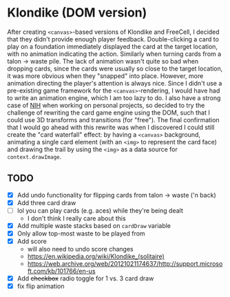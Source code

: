 # Klondike (DOM version)

After creating `<canvas>`-based versions of Klondike and FreeCell, I decided that they didn't provide enough player feedback. Double-clicking a card to play on a foundation immediately displayed the card at the target location, with no animation indicating the action. Similarly when turning cards from a talon -> waste pile. The lack of animation wasn't quite so bad when dropping cards, since the cards were usually so close to the target location, it was more obvious when they "snapped" into place. However, more animation directing the player's attention is always nice. Since I didn't use a pre-existing game framework for the `<canvas>`-rendering, I would have had to write an animation engine, which I am too lazy to do. I also have a strong case of [NIH](https://en.wikipedia.org/wiki/Not_invented_here) when working on personal projects, so decided to try the challenge of rewriting the card game engine using the DOM, such that I could use 3D transforms and transitions (for "free"). The final confirmation that I would go ahead with this rewrite was when I discovered I could still create the "card waterfall" effect: by having a `<canvas>` background, animating a single card element (with an `<img>` to represent the card face) and drawing the trail by using the `<img>` as a data source for `context.drawImage`.

## TODO

- [x] Add undo functionality for flipping cards from talon -> waste ('n back)
- [x] Add three card draw
- [ ] lol you can play cards (e.g. aces) while they're being dealt
  * I don't think I really care about this
- [x] Add multiple waste stacks based on `cardDraw` variable
- [x] Only allow top-most waste to be played from
- [x] Add score
  * will also need to undo score changes
  * https://en.wikipedia.org/wiki/Klondike_(solitaire)
  * https://web.archive.org/web/20121021174637/http://support.microsoft.com/kb/101766/en-us
- [x] Add ~~checkbox~~ radio toggle for 1 vs. 3 card draw
- [x] fix flip animation

